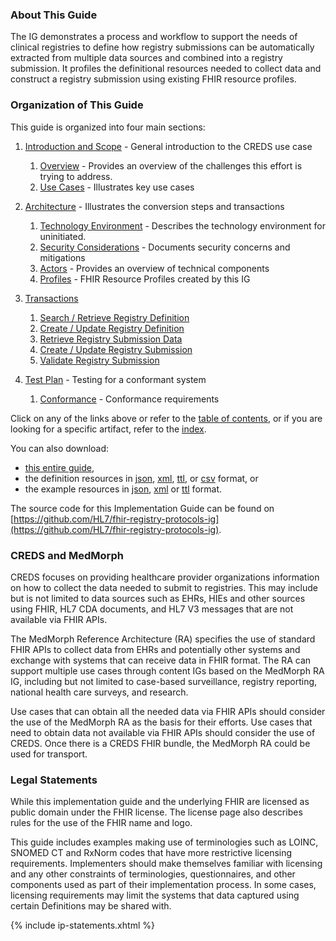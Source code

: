 ### About This Guide
The IG demonstrates a process and workflow to support the needs of clinical registries to define how registry submissions can be automatically extracted from multiple data sources and combined into a registry submission. It profiles the definitional resources needed to collect data and construct a registry submission using existing FHIR resource profiles.

### Organization of This Guide
This guide is organized into four main sections:
1. [Introduction and Scope](introduction.html) - General introduction to the CREDS use case
   1. [Overview](overview.html) - Provides an overview of the challenges this effort is trying to address.
   1. [Use Cases](use_cases.html) - Illustrates key use cases

2. [Architecture](Architecture_and_Implementation.html) - Illustrates the conversion steps and transactions
   1. [Technology Environment](technology_environment.html) - Describes the technology environment for uninitiated.
   2. [Security Considerations](security_considerations.html) - Documents security concerns and mitigations
   3. [Actors](actors.html) - Provides an overview of technical components
   4. [Profiles](profiles_and_extensions.html) - FHIR Resource Profiles created by this IG

3. [Transactions](transactions.html)
   1. [Search / Retrieve Registry Definition ](transaction-SRRD.html)
   2. [Create / Update Registry Definition ](transaction-CURD.html)
   3. [Retrieve Registry Submission Data ](transaction-RRSD.html)
   4. [Create / Update Registry Submission ](transaction-CURS.html)
   5. [Validate Registry Submission ](transaction-VRS.html)

4. [Test Plan](test_plan.html) - Testing for a conformant system
   1. [Conformance](conformance.html) - Conformance requirements

Click on any of the links above or refer to the [table of contents](toc.html), or if you are looking for a specific artifact, refer to the [index](artifacts.html).

You can also download:

* [this entire guide](full-ig.zip),
* the definition resources in [json](definitions.json.zip), [xml](definitions.xml.zip), [ttl](definitions.ttl.zip), or [csv](csvs.zip) format, or
* the example resources in [json](examples.json.zip), [xml](examples.xml.zip) or [ttl](examples.ttl.zip) format.

The source code for this Implementation Guide can be found on
[https://github.com/HL7/fhir-registry-protocols-ig](https://github.com/HL7/fhir-registry-protocols-ig).


### CREDS and MedMorph
CREDS focuses on providing healthcare provider organizations information on how to collect the data needed to submit to registries. This may include but is not limited to data sources such as EHRs, HIEs and other sources using FHIR, HL7 CDA documents, and HL7 V3 messages that are not available via FHIR APIs.

The MedMorph Reference Architecture (RA) specifies the use of standard FHIR APIs to collect data from EHRs and potentially other systems and exchange with systems that can receive data in FHIR format. The RA can support multiple use cases through content IGs based on the MedMorph RA IG, including but not limited to case-based surveillance, registry reporting, national health care surveys, and research.

Use cases that can obtain all the needed data via FHIR APIs should consider the use of the MedMorph RA as the basis for their efforts. Use cases that need to obtain data not available via FHIR APIs should consider the use of CREDS. Once there is a CREDS FHIR bundle, the MedMorph RA could be used for transport.

### Legal Statements
 While this implementation guide and the underlying FHIR are licensed as public domain under the FHIR license. The license page also describes rules for the use of the FHIR name and logo.

This guide includes examples making use of terminologies such as LOINC, SNOMED CT and RxNorm codes that have more restrictive licensing requirements. Implementers should make themselves familiar with licensing and any other constraints of terminologies, questionnaires, and other components used as part of their implementation process. In some cases, licensing requirements may limit the systems that data captured using certain Definitions may be shared with. 

{% include ip-statements.xhtml %}